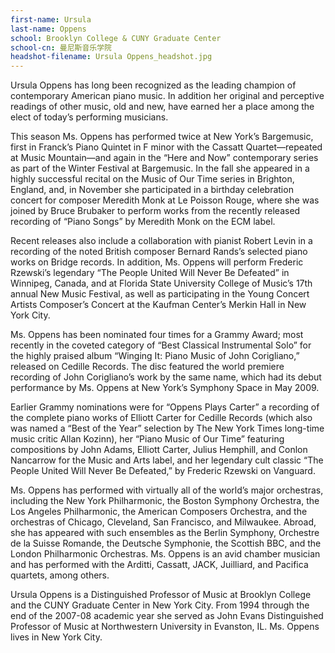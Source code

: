 ```yaml
---
first-name: Ursula
last-name: Oppens
school: Brooklyn College & CUNY Graduate Center
school-cn: 曼尼斯音乐学院
headshot-filename: Ursula Oppens_headshot.jpg
---
```

Ursula Oppens has long been recognized as the leading champion of contemporary American piano music. In addition her original and perceptive readings of other music, old and new, have earned her a place among the elect of today’s performing musicians.

This season Ms. Oppens has performed twice at New York’s Bargemusic, first in Franck’s Piano Quintet in F minor with the Cassatt Quartet—repeated at Music Mountain—and again in the “Here and Now” contemporary series as part of the Winter Festival at Bargemusic. In the fall she appeared in a highly successful recital on the Music of Our Time series in Brighton, England, and, in November she participated in a birthday celebration concert for composer Meredith Monk at Le Poisson Rouge, where she was joined by Bruce Brubaker to perform works from the recently released recording of “Piano Songs” by Meredith Monk on the ECM label.

Recent releases also include a collaboration with pianist Robert Levin in a recording of the noted British composer Bernard Rands’s selected piano works on Bridge records. In
addition, Ms. Oppens will perform Frederic Rzewski’s legendary “The People United Will Never Be Defeated” in Winnipeg, Canada, and at Florida State University College of Music’s 17th annual New Music Festival, as well as participating in the Young Concert Artists Composer’s Concert at the Kaufman Center’s Merkin Hall in New York City.

Ms. Oppens has been nominated four times for a Grammy Award; most recently in the coveted category of “Best Classical Instrumental Solo” for the highly praised album “Winging It: Piano Music of John Corigliano,” released on Cedille Records. The disc featured the world premiere recording of John Corigliano’s work by the same name, which had its debut performance by Ms. Oppens at New York’s Symphony Space in May 2009.

Earlier Grammy nominations were for “Oppens Plays Carter” a recording of the complete piano works of Elliott Carter for Cedille Records (which also was named a “Best of the Year” selection by The New York Times long-time music critic Allan Kozinn), her “Piano Music of Our Time” featuring compositions by John Adams, Elliott Carter, Julius Hemphill, and Conlon Nancarrow for the Music and Arts label, and her legendary cult classic “The People United Will Never Be Defeated,” by Frederic Rzewski on Vanguard.

Ms. Oppens has performed with virtually all of the world’s major orchestras, including the New York Philharmonic, the Boston Symphony Orchestra, the Los Angeles Philharmonic, the American Composers Orchestra, and the orchestras of Chicago, Cleveland, San Francisco, and Milwaukee. Abroad, she has appeared with such ensembles as the Berlin Symphony, Orchestre de la Suisse Romande, the Deutsche Symphonie, the Scottish BBC, and the London Philharmonic Orchestras. Ms. Oppens is an avid chamber musician and has performed with the Arditti, Cassatt, JACK, Juilliard, and Pacifica quartets, among others.

Ursula Oppens is a Distinguished Professor of Music at Brooklyn College and the CUNY Graduate Center in New York City. From 1994 through the end of the 2007-08 academic year she served as John Evans Distinguished Professor of Music at Northwestern University in Evanston, IL. Ms. Oppens lives in New York City.
